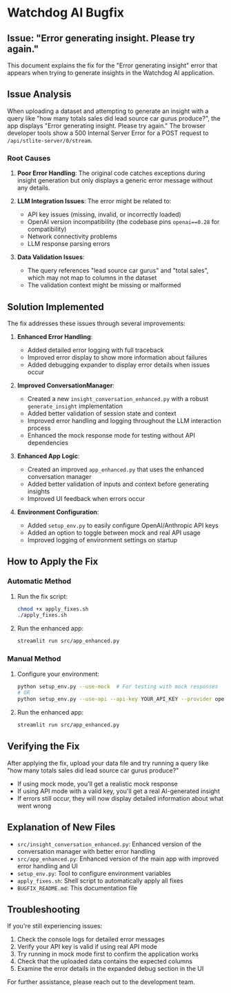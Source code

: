# Watchdog AI Bugfix

## Issue: "Error generating insight. Please try again."

This document explains the fix for the "Error generating insight" error that appears when trying to generate insights in the Watchdog AI application.

## Issue Analysis

When uploading a dataset and attempting to generate an insight with a query like "how many totals sales did lead source car gurus produce?", the app displays "Error generating insight. Please try again." The browser developer tools show a 500 Internal Server Error for a POST request to `/api/stlite-server/0/stream`.

### Root Causes

1. **Poor Error Handling**: The original code catches exceptions during insight generation but only displays a generic error message without any details.

2. **LLM Integration Issues**: The error might be related to:
   - API key issues (missing, invalid, or incorrectly loaded)
   - OpenAI version incompatibility (the codebase pins `openai==0.28` for compatibility)
   - Network connectivity problems
   - LLM response parsing errors

3. **Data Validation Issues**: 
   - The query references "lead source car gurus" and "total sales", which may not map to columns in the dataset
   - The validation context might be missing or malformed

## Solution Implemented

The fix addresses these issues through several improvements:

1. **Enhanced Error Handling**:
   - Added detailed error logging with full traceback
   - Improved error display to show more information about failures
   - Added debugging expander to display error details when issues occur

2. **Improved ConversationManager**:
   - Created a new `insight_conversation_enhanced.py` with a robust `generate_insight` implementation
   - Added better validation of session state and context
   - Improved error handling and logging throughout the LLM interaction process
   - Enhanced the mock response mode for testing without API dependencies

3. **Enhanced App Logic**:
   - Created an improved `app_enhanced.py` that uses the enhanced conversation manager
   - Added better validation of inputs and context before generating insights
   - Improved UI feedback when errors occur

4. **Environment Configuration**:
   - Added `setup_env.py` to easily configure OpenAI/Anthropic API keys
   - Added an option to toggle between mock and real API usage
   - Improved logging of environment settings on startup

## How to Apply the Fix

### Automatic Method

1. Run the fix script:
   ```bash
   chmod +x apply_fixes.sh
   ./apply_fixes.sh
   ```

2. Run the enhanced app:
   ```bash
   streamlit run src/app_enhanced.py
   ```

### Manual Method

1. Configure your environment:
   ```bash
   python setup_env.py --use-mock  # For testing with mock responses
   # OR
   python setup_env.py --use-api --api-key YOUR_API_KEY --provider openai  # For real API calls
   ```

2. Run the enhanced app:
   ```bash
   streamlit run src/app_enhanced.py
   ```

## Verifying the Fix

After applying the fix, upload your data file and try running a query like "how many totals sales did lead source car gurus produce?" 

- If using mock mode, you'll get a realistic mock response
- If using API mode with a valid key, you'll get a real AI-generated insight
- If errors still occur, they will now display detailed information about what went wrong

## Explanation of New Files

- `src/insight_conversation_enhanced.py`: Enhanced version of the conversation manager with better error handling
- `src/app_enhanced.py`: Enhanced version of the main app with improved error handling and UI
- `setup_env.py`: Tool to configure environment variables
- `apply_fixes.sh`: Shell script to automatically apply all fixes
- `BUGFIX_README.md`: This documentation file

## Troubleshooting

If you're still experiencing issues:

1. Check the console logs for detailed error messages
2. Verify your API key is valid if using real API mode
3. Try running in mock mode first to confirm the application works
4. Check that the uploaded data contains the expected columns
5. Examine the error details in the expanded debug section in the UI

For further assistance, please reach out to the development team.
